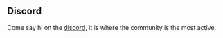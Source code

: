 ## Discord
Come say hi on the [discord](https://discord.gg/WPdYHdfTwK), it is where the community is the most active.

